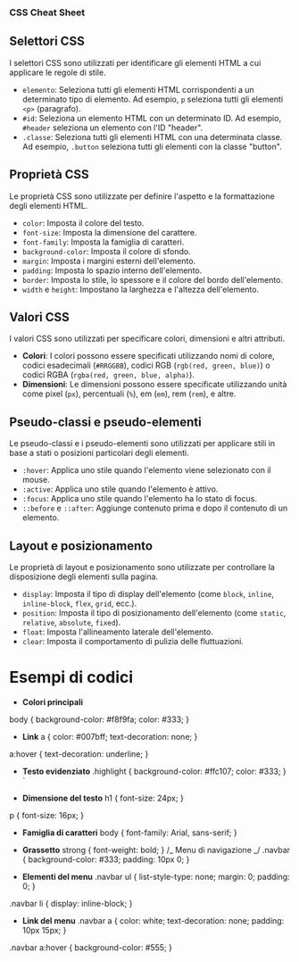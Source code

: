 ### CSS Cheat Sheet

## Selettori CSS

I selettori CSS sono utilizzati per identificare gli elementi HTML a cui applicare le regole di stile.

- `elemento`: Seleziona tutti gli elementi HTML corrispondenti a un determinato tipo di elemento. Ad esempio, `p` seleziona tutti gli elementi `<p>` (paragrafo).
- `#id`: Seleziona un elemento HTML con un determinato ID. Ad esempio, `#header` seleziona un elemento con l'ID "header".
- `.classe`: Seleziona tutti gli elementi HTML con una determinata classe. Ad esempio, `.button` seleziona tutti gli elementi con la classe "button".

## Proprietà CSS

Le proprietà CSS sono utilizzate per definire l'aspetto e la formattazione degli elementi HTML.

- `color`: Imposta il colore del testo.
- `font-size`: Imposta la dimensione del carattere.
- `font-family`: Imposta la famiglia di caratteri.
- `background-color`: Imposta il colore di sfondo.
- `margin`: Imposta i margini esterni dell'elemento.
- `padding`: Imposta lo spazio interno dell'elemento.
- `border`: Imposta lo stile, lo spessore e il colore del bordo dell'elemento.
- `width` e `height`: Impostano la larghezza e l'altezza dell'elemento.

## Valori CSS

I valori CSS sono utilizzati per specificare colori, dimensioni e altri attributi.

- **Colori**: I colori possono essere specificati utilizzando nomi di colore, codici esadecimali (`#RRGGBB`), codici RGB (`rgb(red, green, blue)`) o codici RGBA (`rgba(red, green, blue, alpha)`).
- **Dimensioni**: Le dimensioni possono essere specificate utilizzando unità come pixel (`px`), percentuali (`%`), em (`em`), rem (`rem`), e altre.

## Pseudo-classi e pseudo-elementi

Le pseudo-classi e i pseudo-elementi sono utilizzati per applicare stili in base a stati o posizioni particolari degli elementi.

- `:hover`: Applica uno stile quando l'elemento viene selezionato con il mouse.
- `:active`: Applica uno stile quando l'elemento è attivo.
- `:focus`: Applica uno stile quando l'elemento ha lo stato di focus.
- `::before` e `::after`: Aggiunge contenuto prima e dopo il contenuto di un elemento.

## Layout e posizionamento

Le proprietà di layout e posizionamento sono utilizzate per controllare la disposizione degli elementi sulla pagina.

- `display`: Imposta il tipo di display dell'elemento (come `block`, `inline`, `inline-block`, `flex`, `grid`, ecc.).
- `position`: Imposta il tipo di posizionamento dell'elemento (come `static`, `relative`, `absolute`, `fixed`).
- `float`: Imposta l'allineamento laterale dell'elemento.
- `clear`: Imposta il comportamento di pulizia delle fluttuazioni.

# Esempi di codici

- **Colori principali**

body {
background-color: #f8f9fa;
color: #333;
}

- **Link**
  a {
  color: #007bff;
  text-decoration: none;
  }

a:hover {
text-decoration: underline;
}

- **Testo evidenziato**
  .highlight {
  background-color: #ffc107;
  color: #333;
  } `

- **Dimensione del testo**
  h1 {
  font-size: 24px;
  }

p {
font-size: 16px;
}

- **Famiglia di caratteri**
  body {
  font-family: Arial, sans-serif;
  }

- **Grassetto**
  strong {
  font-weight: bold;
  }
  /_ Menu di navigazione _/
  .navbar {
  background-color: #333;
  padding: 10px 0;
  }

- **Elementi del menu**
  .navbar ul {
  list-style-type: none;
  margin: 0;
  padding: 0;
  }

.navbar li {
display: inline-block;
}

- **Link del menu**
  .navbar a {
  color: white;
  text-decoration: none;
  padding: 10px 15px;
  }

.navbar a:hover {
background-color: #555;
}
